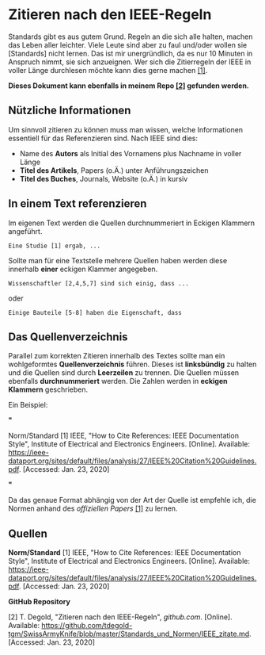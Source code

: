 # Zitieren nach den IEEE-Regeln

Standards gibt es aus gutem Grund. Regeln an die sich alle halten, machen das Leben aller leichter. Viele Leute sind aber zu faul und/oder wollen sie [Standards] nicht lernen. Das ist mir unergründlich, da es nur 10 Minuten in Anspruch nimmt, sie sich anzueignen. Wer sich die Zitierregeln der IEEE in voller Länge durchlesen möchte kann dies gerne machen [[1]](https://ieee-dataport.org/sites/default/files/analysis/27/IEEE%20Citation%20Guidelines.pdf).

**Dieses Dokument kann ebenfalls in meinem Repo [[2]](https://github.com/tdegold-tgm/SwissArmyKnife/blob/master/Standards_und_Normen/IEEE_zitate.md) gefunden werden.**

## Nützliche Informationen

Um sinnvoll zitieren zu können muss man wissen, welche Informationen essentiell für das Referenzieren sind. Nach IEEE sind dies:

- Name des **Autors** als Initial des Vornamens plus Nachname in voller Länge
- **Titel des Artikels**, Papers (o.Ä.) unter Anführungszeichen
- **Titel des Buches**, Journals, Website (o.Ä.) in kursiv

## In einem Text referenzieren

Im eigenen Text werden die Quellen durchnummeriert in Eckigen Klammern angeführt.

```
Eine Studie [1] ergab, ...
```

Sollte man für eine Textstelle mehrere Quellen haben werden diese innerhalb **einer** eckigen Klammer angegeben.

```
Wissenschaftler [2,4,5,7] sind sich einig, dass ...
```

oder

```
Einige Bauteile [5-8] haben die Eigenschaft, dass
```

## Das Quellenverzeichnis

Parallel zum korrekten Zitieren innerhalb des Textes sollte man ein wohlgeformtes **Quellenverzeichnis** führen. Dieses ist **linksbündig** zu halten und die Quellen sind durch **Leerzeilen** zu trennen. Die Quellen müssen ebenfalls **durchnummeriert** werden. Die Zahlen werden in **eckigen Klammern** geschrieben.

Ein Beispiel:

**"**

Norm/Standard
[1] IEEE, "How to Cite References:  IEEE Documentation Style", Institute of Electrical and Electronics Engineers. [Online]. Available: https://ieee-dataport.org/sites/default/files/analysis/27/IEEE%20Citation%20Guidelines.pdf. [Accessed: Jan. 23, 2020]

**"**



Da das genaue Format abhängig von der Art der Quelle ist empfehle ich, die Normen anhand des *offiziellen Papers* [[1]](https://ieee-dataport.org/sites/default/files/analysis/27/IEEE%20Citation%20Guidelines.pdf) zu lernen.



## Quellen

**Norm/Standard**
[1] IEEE, "How to Cite References:  IEEE Documentation Style", Institute of Electrical 		and Electronics Engineers. [Online]. Available: https://ieee-dataport.org/sites/default/files/analysis/27/IEEE%20Citation%20Guidelines.pdf. [Accessed: Jan. 23, 2020]



**GitHub Repository**

[2] T. Degold, "Zitieren nach den IEEE-Regeln", *github.com*. [Online]. Available: https://github.com/tdegold-tgm/SwissArmyKnife/blob/master/Standards_und_Normen/IEEE_zitate.md. [Accessed: Jan. 23, 2020]



